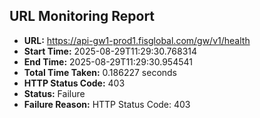 ## URL Monitoring Report

- **URL:** https://api-gw1-prod1.fisglobal.com/gw/v1/health
- **Start Time:** 2025-08-29T11:29:30.768314
- **End Time:** 2025-08-29T11:29:30.954541
- **Total Time Taken:** 0.186227 seconds
- **HTTP Status Code:** 403
- **Status:** Failure
- **Failure Reason:** HTTP Status Code: 403
